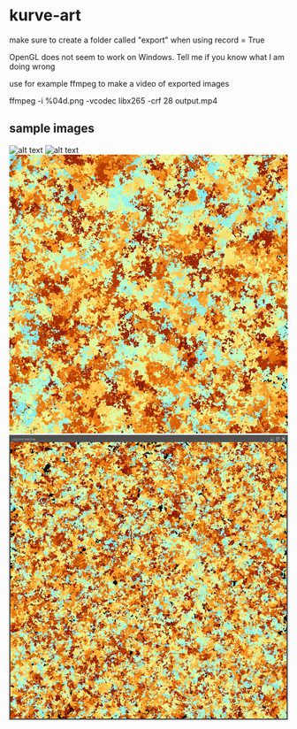 # kurve-art

make sure to create a folder called "export" when using record = True

OpenGL does not seem to work on Windows. Tell me if you know what I am doing wrong

use for example ffmpeg to make a video of exported images

ffmpeg -i %04d.png -vcodec libx265 -crf 28 output.mp4

## sample images
![alt text](https://github.com/NiklasNeugebauer/kurve-art/blob/main/img/korall.png, "korall")
![alt text](https://github.com/NiklasNeugebauer/kurve-art/blob/main/img/death_spiral.png, "death spiral")
![alt text](https://github.com/NiklasNeugebauer/kurve-art/blob/main/img/1171.png "58550000 choices")
![alt text](https://github.com/NiklasNeugebauer/kurve-art/blob/main/img/large_wiggle.png "large wiggle")

